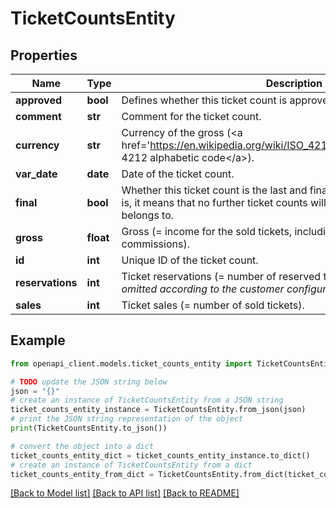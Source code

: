 # TicketCountsEntity


## Properties

Name | Type | Description | Notes
------------ | ------------- | ------------- | -------------
**approved** | **bool** | Defines whether this ticket count is approved or not. | 
**comment** | **str** | Comment for the ticket count. | 
**currency** | **str** | Currency of the gross (&lt;a href&#x3D;&#39;https://en.wikipedia.org/wiki/ISO_4217#Active_codes&#39;&gt;ISO 4212 alphabetic code&lt;/a&gt;). | [optional] 
**var_date** | **date** | Date of the ticket count. | 
**final** | **bool** | Whether this ticket count is the last and final one of its event or not. If it is, it means that no further ticket counts will be added for the event it belongs to. | 
**gross** | **float** | Gross (&#x3D; income for the sold tickets, including VAT but excluding all commissions). | [optional] 
**id** | **int** | Unique ID of the ticket count. | 
**reservations** | **int** | Ticket reservations (&#x3D; number of reserved tickets). *This field may be omitted according to the customer configuration.* | [optional] 
**sales** | **int** | Ticket sales (&#x3D; number of sold tickets). | 

## Example

```python
from openapi_client.models.ticket_counts_entity import TicketCountsEntity

# TODO update the JSON string below
json = "{}"
# create an instance of TicketCountsEntity from a JSON string
ticket_counts_entity_instance = TicketCountsEntity.from_json(json)
# print the JSON string representation of the object
print(TicketCountsEntity.to_json())

# convert the object into a dict
ticket_counts_entity_dict = ticket_counts_entity_instance.to_dict()
# create an instance of TicketCountsEntity from a dict
ticket_counts_entity_from_dict = TicketCountsEntity.from_dict(ticket_counts_entity_dict)
```
[[Back to Model list]](../README.md#documentation-for-models) [[Back to API list]](../README.md#documentation-for-api-endpoints) [[Back to README]](../README.md)


